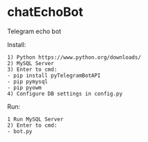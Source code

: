 # chatEchoBot

Telegram echo bot

Install:
```
1) Python https://www.python.org/downloads/
2) MySQL Server
3) Enter to cmd:
- pip install pyTelegramBotAPI
- pip pymysql
- pip pyowm
4) Configure DB settings in config.py
```

Run:
```
1 Run MySQL Server
2) Enter to cmd:
- bot.py
```
